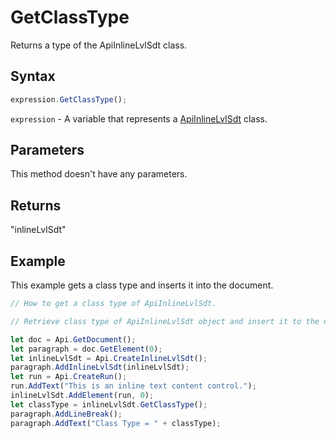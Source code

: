 # GetClassType

Returns a type of the ApiInlineLvlSdt class.

## Syntax

```javascript
expression.GetClassType();
```

`expression` - A variable that represents a [ApiInlineLvlSdt](../ApiInlineLvlSdt.md) class.

## Parameters

This method doesn't have any parameters.

## Returns

"inlineLvlSdt"

## Example

This example gets a class type and inserts it into the document.

```javascript editor-docx
// How to get a class type of ApiInlineLvlSdt.

// Retrieve class type of ApiInlineLvlSdt object and insert it to the document.

let doc = Api.GetDocument();
let paragraph = doc.GetElement(0);
let inlineLvlSdt = Api.CreateInlineLvlSdt();
paragraph.AddInlineLvlSdt(inlineLvlSdt);
let run = Api.CreateRun();
run.AddText("This is an inline text content control.");
inlineLvlSdt.AddElement(run, 0);
let classType = inlineLvlSdt.GetClassType();
paragraph.AddLineBreak();
paragraph.AddText("Class Type = " + classType);
```
